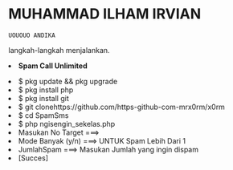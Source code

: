 # MUHAMMAD ILHAM IRVIAN
    UOUOUO ANDIKA


langkah-langkah menjalankan.
<b><li>Spam Call Unlimited</b>
<li>$ pkg update && pkg upgrade
<li>$ pkg install php
<li>$ pkg install git
<li>$ git clonehttps://github.com/https-github-com-mrx0rm/x0rm
<li>$ cd SpamSms
<li>$ php ngisengin_sekelas.php
<li> Masukan No Target ===> 
<li> Mode Banyak (y/n) ===> UNTUK Spam Lebih Dari 1
<li> JumlahSpam ===> Masukan Jumlah yang ingin dispam
<li> [Succes]
